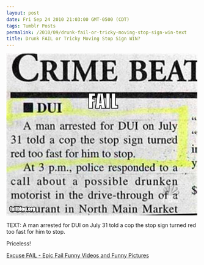 ```yaml
---
layout: post
date: Fri Sep 24 2010 21:03:00 GMT-0500 (CDT)
tags: Tumblr Posts
permalink: /2010/09/drunk-fail-or-tricky-moving-stop-sign-win-text
title: Drunk FAIL or Tricky Moving Stop Sign WIN?
---
```


![](/public/assets/tumblr/tumblr_l9a5qcENWu1qa4klho1_500.jpg)

TEXT: A man arrested for DUI on July 31 told a cop the stop sign turned red too fast for him to stop.

Priceless!

[Excuse FAIL - Epic Fail Funny Videos and Funny Pictures](http://failblog.org/2010/09/24/epic-fail-photos-excuse-fail-2/?utm_source=feedburner&utm_medium=feed&utm_campaign=Feed%3A+failblog+%28The+FAIL+Blog+-+Fail+Pictures+%26+Videos+at+Failblog.ORG%29&utm_content=Google+Reader)
